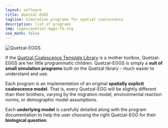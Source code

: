 ```yaml
---
layout: software
title: Quetzal-EGGS
tagline: Simulation programs for spatial coalescence
description: list of programs
img: logos/quetzal-eggs-fa.svg
use_math: false
---
```


![Quetzal-EGGS](/draw/logos/quetzal-eggs.png)

If the [Quetzal Coalescence Template Library](/pages/quetzal/home) is a mother toolbox,
Quetzal-EGGS are her little programmatic children. Quetzal-EGGS is simply a **suit of small simulation programs**
built on the Quetzal library - much easier to understand and use.

Each program is an implementation of an original **spatially explicit coalescence model**.
That is, every Quetzal-EGG will be slightly different than their brothers, varying by
the migration model, environmental reaction norms, or demographic model assumptions.

Each **underlying model** is carefully detailed along with the program documentation
to help the user choosing the right Quetzal-EGG for their **biological question**.
